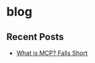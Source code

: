 # blog



<!--RECENTS_START -->
## Recent Posts

- [What is MCP? Falls Short](blog/blog/timely/Please_Make_it_Stop_-_Where_MCP_Falls_Short.md)
<!--RECENTS_END -->

